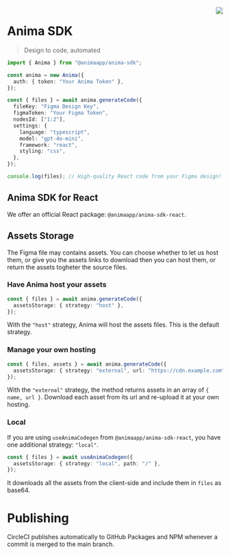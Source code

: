 <img src="https://avatars.githubusercontent.com/u/20587282?s=200&v=4" align="right" />

# Anima SDK

> Design to code, automated

```ts
import { Anima } from "@animaapp/anima-sdk";

const anima = new Anima({
  auth: { token: "Your Anima Token" },
});

const { files } = await anima.generateCode({
  fileKey: "Figma Design Key",
  figmaToken: "Your Figma Token",
  nodesId: ["1:2"],
  settings: {
    language: "typescript",
    model: "gpt-4o-mini",
    framework: "react",
    styling: "css",
  },
});

console.log(files); // High-quality React code from your Figma design!
```

## Anima SDK for React

We offer an official React package: `@animaapp/anima-sdk-react`.

## Assets Storage

The Figma file may contains assets. You can choose whether to let us host them, or give you the assets links to download then you can host them, or return the assets togheter the source files.

### Have Anima host your assets

```ts
const { files } = await anima.generateCode({
  assetsStorage: { strategy: "host" },
});
```

With the `"host"` strategy, Anima will host the assets files. This is the default strategy.

### Manage your own hosting

```ts
const { files, assets } = await anima.generateCode({
  assetsStorage: { strategy: "external", url: "https://cdn.example.com" },
});
```

With the `"external"` strategy, the method returns assets in an array of `{ name, url }`. Download each asset from its url and re-upload it at your own hosting.

### Local

If you are using `useAnimaCodegen` from `@animaapp/anima-sdk-react`, you have one additional strategy: `"local"`.

```ts
const { files } = await useAnimaCodegen({
  assetsStorage: { strategy: "local", path: "/" },
});
```

It downloads all the assets from the client-side and include them in `files` as base64.

# Publishing

CircleCI publishes automatically to GitHub Packages and NPM whenever a commit is merged to the main branch.
